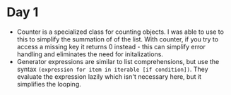 # Day 1
- Counter is a specialized class for counting objects.  I was able to use to this to simplify the summation of of the list.  With counter, if you try to access a missing key it returns 0 instead - this can simplify error handling and eliminates the need for initalizations.
- Generator expressions are similar to list comprehensions, but use the syntax `(expression for item in iterable [if condition])`.  They evaluate the expression lazily which isn't necessary here, but it simplifies the looping.
